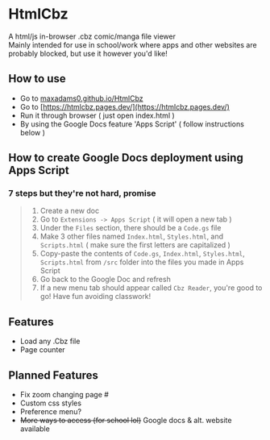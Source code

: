 # HtmlCbz
A html/js in-browser .cbz comic/manga file viewer<br>
Mainly intended for use in school/work where apps and other websites are probably blocked, but use it however you'd like!

## How to use
- Go to [maxadams0.github.io/HtmlCbz](https://maxadams0.github.io/HtmlCbz)
- Go to [https://htmlcbz.pages.dev/](https://htmlcbz.pages.dev/)
- Run it through browser ( just open index.html )
- By using the Google Docs feature 'Apps Script' ( follow instructions below )

## How to create Google Docs deployment using Apps Script
### 7 steps but they're not hard, promise

> 1. Create a new doc
> 2. Go to `Extensions -> Apps Script` ( it will open a new tab )
> 3. Under the `Files` section, there should be a `Code.gs` file
> 4. Make 3 other files named `Index.html`, `Styles.html`, and `Scripts.html` ( make sure the first letters are capitalized )
> 5. Copy-paste the contents of `Code.gs`, `Index.html`, `Styles.html`, `Scripts.html` from `/src` folder into the files you made in Apps Script
> 6. Go back to the Google Doc and refresh
> 7. If a new menu tab should appear called `Cbz Reader`, you're good to go! Have fun avoiding classwork!

## Features
- Load any .Cbz file
- Page counter

## Planned Features
- Fix zoom changing page #
- Custom css styles
- Preference menu?
- ~~More ways to access (for school lol)~~ Google docs & alt. website available
